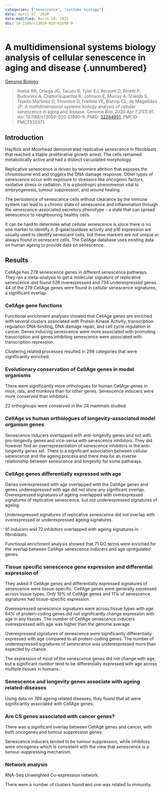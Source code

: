 ```yaml
---
categories: ["senescence", "systems biology"] 
date: April 07, 2020
date-modified: March 18, 2021
doi: 10.1186/s13059-020-01990-9
---
```


# A multidimensional systems biology analysis of cellular senescence in aging and disease {.unnumbered}

[Genome Biology](https://genomebiology.biomedcentral.com/articles/10.1186/s13059-020-01990-9)

> Avelar RA, Ortega JG, Tacutu R, Tyler EJ, Bennett D, Binetti P, Budovsky A,
> Chatsirisupachai K, Johnson E, Murray A, Shields S, Tejada-Martinez D,
> Thornton D, Fraifeld VE, Bishop CL, de Magalhães JP. A multidimensional
> systems biology analysis of cellular senescence in aging and disease. Genome
> Biol. 2020 Apr 7;21(1):91. doi: 10.1186/s13059-020-01990-9. PMID:
> [32264951](https://pubmed.ncbi.nlm.nih.gov/32264951); PMCID: PMC7333371.

## Introduction

Hayflick and Moorhead demonstrated replicative senescence in fibroblasts that
reached a stable proliferative growth arrest. The cells remained metabolically
active and had a distinct vacuolated morphology.

Replicative senescence is driven by telomere attrition that exposes the
chromosome end and triggers the DNA damage response. Other types of senescence
occur with exposure to stressors like oncogenic factors, oxidative stress or
radiation. It is a pleiotropic phenomenon vital to embryogenesis, tumour
suppression, and wound healing.

The persistence of senescence cells without clearance by the immune system can
lead to a chronic state of senescence and inflammation through the
senescence-associated secretory phenotype - a state that can spread senescence
to neighbouring healthy cells.

It can be hard to determine what cellular senescence is since there is no one
marker to identify it. β-galactosidase activity and p16 expression are usually
used to identify senescent cells, but these markers are not unique or always
found in senescent cells. The CellAge database uses existing data on human
ageing to provide data on senescence.

## Results

CellAge has 279 senescence genes in different senescence pathways. They ran a
meta-analysis to get a molecular signature of replicative senescence and found
526 overexpressed and 734 underexpressed genes. 44 of the 279 CellAge genes were
found in cellular senescence signatures, a significant overlap.

### CellAge gene functions

Functional enrichment analyses showed that CellAge genes are enriched with
several clusters associated with Protein Kinase Activity, transcription
regulation DNA-binding, DNA damage repair, and cell cycle regulation in cancer.
Genes inducing senescence were more associated with promoting transcription and
genes inhibiting senescence were associated with transcription repression.

Clustering related processes resulted in 298 categories that were significantly
enriched.

### Evolutionary conservation of CellAge genes in model organisms

There were significantly more orthologues for human CellAge genes in mice, rats,
and monkeys than for other genes. Senescence inducers were more conserved than
inhibitors.

22 orthogroups were conserved in the 24 mammals studied.

### CellAge vs human orthologues of longevity-associated model organism genes

Senescence inducers overlapped with anti-longevity genes and not with
pro-longevity genes and vice-versa with senescence inhibitors. They did however
find an overrepresentation of senescence inhibitors in the anti-longevity genes
set. There is a significant association between cellular senescence and the
ageing process and there may be an inverse relationship between senescence and
longevity for some pathways.

### CellAge genes differentially expressed with age

Genes overexpressed with age overlapped with the CellAge genes and genes
underexpressed with age did not show any significant overlap. Overexpressed
signatures of ageing overlapped with overexpressed signatures of replicative
senescence, but not underexpressed signatures of ageing.

Underexpressed signatures of replicative senescence did not overlap with
overexpressed or underexpressed ageing signatures.

91 inducers and 72 inhibitors overlapped with ageing signatures in fibroblasts.

Functional enrichment analysis showed that 71 GO terms were enriched for the
overlap between CellAge senescence inducers and age upregulated genes.

### Tissue specific senescence gene expression and differential expression of

They asked if CellAge genes and differentially expressed signatures of
senescence were tissue-specific. CellAge genes were generally expressed across
tissue types. Only 10% of CellAge genes and 11% of senescence signatures had
tissue-specific expression.

Overexpressed senescence signatures were across tissue types with age. 64% of
protein-coding genes did not significantly change expression with age in any
tissues. The number of CellAge senescence inducers overexpressed with age was
higher than the genome average.

Overexpressed signatures of senescence were significantly differentially
expressed with age compared to all protein-coding genes. The number of
underexpressed signatures of senescence was underexpressed more than expected by
chance.

The expression of most of the senescence genes did not change with age, but a
significant number tend to be differentially expressed with age across multiple
tissues in humans.

### Senescence and longevity genes associate with ageing related-diseases

Using data on 769 ageing related diseases, they found that all were
significantly associated with CellAge genes.

### Are CS genes associated with cancer genes?

There was a significant overlap between CellAge genes and cancer, with both
oncogenes and tumour suppression genes.

Senescence inducers tended to be tumour suppressors, while inhibitors were
oncogenes which is consistent with the view that senescence is a
tumour-suppressing mechanism.

### Network analysis

RNA-Seq Unweighted Co-expression network:

There were a number of clusters found and one was related to immunity.

